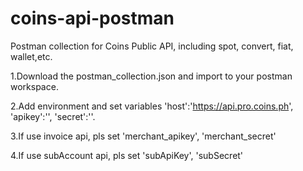 # coins-api-postman
Postman collection for Coins Public API, including spot, convert, fiat, wallet,etc.
  



      

1.Download the postman_collection.json and import to your postman workspace.  
  
2.Add environment and set variables 'host':'https://api.pro.coins.ph', 'apikey':'', 'secret':''.  
  
3.If use invoice api, pls set 'merchant_apikey', 'merchant_secret'

4.If use subAccount api, pls set 'subApiKey', 'subSecret'

